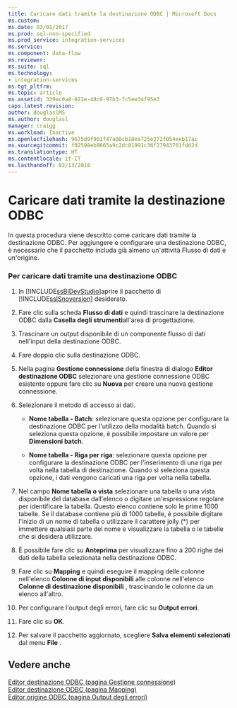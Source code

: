 ```yaml
---
title: Caricare dati tramite la destinazione ODBC | Microsoft Docs
ms.custom: 
ms.date: 03/01/2017
ms.prod: sql-non-specified
ms.prod_service: integration-services
ms.service: 
ms.component: data-flow
ms.reviewer: 
ms.suite: sql
ms.technology:
- integration-services
ms.tgt_pltfrm: 
ms.topic: article
ms.assetid: 339ec0a8-922e-48c0-97b3-fc5ee34f95e3
caps.latest.revision: 
author: douglaslMS
ms.author: douglasl
manager: craigg
ms.workload: Inactive
ms.openlocfilehash: 9675d9f901f47a08cb18ea725e272f054eeb17ac
ms.sourcegitcommit: f02598eb8665a9c2dc01991c36f27943701fdd2d
ms.translationtype: HT
ms.contentlocale: it-IT
ms.lasthandoff: 02/13/2018
---
```

# <a name="load-data-by-using-the-odbc-destination"></a>Caricare dati tramite la destinazione ODBC
  In questa procedura viene descritto come caricare dati tramite la destinazione ODBC. Per aggiungere e configurare una destinazione ODBC, è necessario che il pacchetto includa già almeno un'attività Flusso di dati e un'origine.  
  
### <a name="to-load-data-using-an-odbc-destination"></a>Per caricare dati tramite una destinazione ODBC  
  
1.  In [!INCLUDE[ssBIDevStudio](../../includes/ssbidevstudio-md.md)]aprire il pacchetto di [!INCLUDE[ssISnoversion](../../includes/ssisnoversion-md.md)] desiderato.  
  
2.  Fare clic sulla scheda **Flusso di dati** e quindi trascinare la destinazione ODBC dalla **Casella degli strumenti**all'area di progettazione.  
  
3.  Trascinare un output disponibile di un componente flusso di dati nell'input della destinazione ODBC.  
  
4.  Fare doppio clic sulla destinazione ODBC.  
  
5.  Nella pagina **Gestione connessione** della finestra di dialogo **Editor destinazione ODBC** selezionare una gestione connessione ODBC esistente oppure fare clic su **Nuova** per creare una nuova gestione connessione.  
  
6.  Selezionare il metodo di accesso ai dati.  
  
    -   **Nome tabella - Batch**: selezionare questa opzione per configurare la destinazione ODBC per l'utilizzo della modalità batch. Quando si seleziona questa opzione, è possibile impostare un valore per **Dimensioni batch**.  
  
    -   **Nome tabella - Riga per riga**: selezionare questa opzione per configurare la destinazione ODBC per l'inserimento di una riga per volta nella tabella di destinazione. Quando si seleziona questa opzione, i dati vengono caricati una riga per volta nella tabella.  
  
7.  Nel campo **Nome tabella o vista** selezionare una tabella o una vista disponibile del database dall'elenco o digitare un'espressione regolare per identificare la tabella. Questo elenco contiene solo le prime 1000 tabelle. Se il database contiene più di 1000 tabelle, è possibile digitare l'inizio di un nome di tabella o utilizzare il carattere jolly (*) per immettere qualsiasi parte del nome e visualizzare la tabella o le tabelle che si desidera utilizzare.  
  
8.  È possibile fare clic su **Anteprima** per visualizzare fino a 200 righe dei dati della tabella selezionata nella destinazione ODBC.  
  
9. Fare clic su **Mapping** e quindi eseguire il mapping delle colonne nell'elenco **Colonne di input disponibili** alle colonne nell'elenco **Colonne di destinazione disponibili** , trascinando le colonne da un elenco all'altro.  
  
10. Per configurare l'output degli errori, fare clic su **Output errori**.  
  
11. Fare clic su **OK**.  
  
12. Per salvare il pacchetto aggiornato, scegliere **Salva elementi selezionati** dal menu **File** .  
  
## <a name="see-also"></a>Vedere anche  
 [Editor destinazione ODBC &#40;pagina Gestione connessione&#41;](../../integration-services/data-flow/odbc-destination-editor-connection-manager-page.md)   
 [Editor destinazione ODBC &#40;pagina Mapping&#41;](../../integration-services/data-flow/odbc-destination-editor-mappings-page.md)   
 [Editor origine ODBC &#40;pagina Output degli errori&#41;](../../integration-services/data-flow/odbc-source-editor-error-output-page.md)  
  
  
